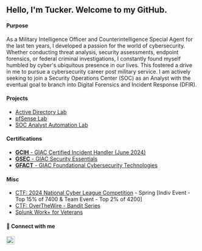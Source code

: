 ## Hello, I'm Tucker. Welcome to my GitHub.

#### Purpose
As a Military Intelligence Officer and Counterintelligence Special Agent for the last ten years, I developed a passion for the world of cybersecurity. Whether conducting threat analysis, security assessments, endpoint forensics, or federal criminal investigations, I constantly found myself humbled by cyber's ubiquitous presence in our lives. This fostered a drive in me to pursue a cybersecurity career post military service. I am actively seeking to join a Security Operations Center (SOC) as an Analyst with the eventual goal to branch into Digital Forensics and Incident Response (DFIR). 

#### Projects
- [Active Directory Lab](https://github.com/tuckws/Lab_Active_Directory)
- [pfSense Lab](https://github.com/tuckws/Lab_pfSense)
- [SOC Analyst Automation Lab](https://github.com/tuckws/Lab_SOC_Analyst_Automation)

#### Certifications
- [**GCIH** - GIAC Certified Incident Handler (June 2024)](https://www.giac.org/certifications/certified-incident-handler-gcih/)
- [**GSEC** - GIAC Security Essentials](https://www.giac.org/certifications/security-essentials-gsec/)
- [**GFACT** - GIAC Foundational Cybersecurity Technologies](https://www.giac.org/certifications/foundational-cybersecurity-technologies-gfact/)

#### Misc
- [CTF: 2024 National Cyber League Competition](https://nationalcyberleague.org/) - Spring [Indiv Event - Top 15% of 7400 & Team Event - Top 2% of 4200]
- [CTF: OverTheWire - Bandit Series](https://github.com/tuckws/CTF_OTW_Bandit)
- [Splunk Work+ for Veterans](https://workplus.splunk.com/)

#### :wave: Connect with me

[<img align="left" alt="tuckws | LinkedIn" width="22px" src="https://cdn.jsdelivr.net/npm/simple-icons@v3/icons/linkedin.svg" />][linkedin]

[linkedin]: https://linkedin.com/in/tuckws
